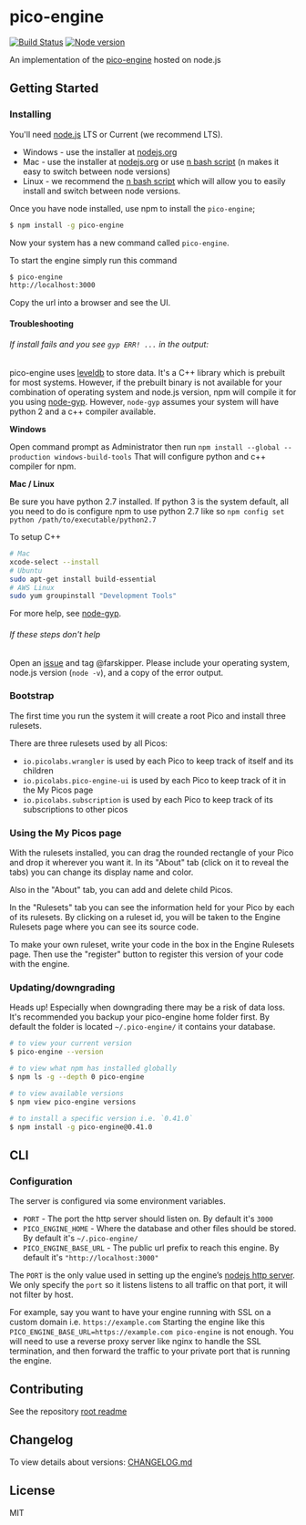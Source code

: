 # pico-engine

[![Build Status](https://travis-ci.org/Picolab/pico-engine.svg?branch=master)](https://travis-ci.org/Picolab/pico-engine)
[![Node version](https://img.shields.io/node/v/pico-engine.svg)](https://nodejs.org/en/download/)

An implementation of the [pico-engine](http://www.windley.com/archives/2016/03/rebuilding_krl.shtml) hosted on node.js

## Getting Started

### Installing

You'll need [node.js](https://nodejs.org/) LTS or Current (we recommend LTS).

- Windows - use the installer at [nodejs.org](https://nodejs.org/en/download/)
- Mac - use the installer at [nodejs.org](https://nodejs.org/en/download/) or use [n bash script](https://github.com/tj/n) (n makes it easy to switch between node versions)
- Linux - we recommend the [n bash script](https://github.com/tj/n) which will allow you to easily install and switch between node versions.

Once you have node installed, use npm to install the `pico-engine`;

```sh
$ npm install -g pico-engine
```

Now your system has a new command called `pico-engine`.

To start the engine simply run this command

```sh
$ pico-engine
http://localhost:3000
```

Copy the url into a browser and see the UI.

#### Troubleshooting

###### If install fails and you see `gyp ERR! ...` in the output:

pico-engine uses [leveldb](http://leveldb.org) to store data. It's a C++ library which is prebuilt for most systems. However, if the prebuilt binary is not available for your combination of operating system and node.js version, npm will compile it for you using [node-gyp](https://github.com/nodejs/node-gyp#installation). However, `node-gyp` assumes your system will have python 2 and a c++ compiler available.

**Windows**

Open command prompt as Administrator then run `npm install --global --production windows-build-tools` That will configure python and c++ compiler for npm.

**Mac / Linux**

Be sure you have python 2.7 installed. If python 3 is the system default, all you need to do is configure npm to use python 2.7 like so `npm config set python /path/to/executable/python2.7`

To setup C++

```sh
# Mac
xcode-select --install
# Ubuntu
sudo apt-get install build-essential
# AWS Linux
sudo yum groupinstall "Development Tools"
```

For more help, see [node-gyp](https://github.com/nodejs/node-gyp#installation).

###### If these steps don't help

Open an [issue](https://github.com/picolab/pico-engine/issues/new) and tag @farskipper. Please include your operating system, node.js version (`node -v`), and a copy of the error output.

### Bootstrap

The first time you run the system it will create a root Pico and install three rulesets.

There are three rulesets used by all Picos:

- `io.picolabs.wrangler` is used by each Pico to keep track of itself and its children
- `io.picolabs.pico-engine-ui` is used by each Pico to keep track of it in the My Picos page
- `io.picolabs.subscription` is used by each Pico to keep track of its subscriptions to other picos

### Using the My Picos page

With the rulesets installed, you can drag the rounded rectangle of your Pico and drop it
wherever you want it. In its "About" tab (click on it to reveal the tabs) you can change its
display name and color.

Also in the "About" tab, you can add and delete child Picos.

In the "Rulesets" tab you can see the information held for your Pico by each of its rulesets.
By clicking on a ruleset id,
you will be taken to the Engine Rulesets page
where you can see its source code.

To make your own ruleset, write your code in the box in the
Engine Rulesets page.
Then use the "register" button to register this version
of your code with the engine.

### Updating/downgrading

Heads up! Especially when downgrading there may be a risk of data loss. It's recommended you backup your pico-engine home folder first. By default the folder is located `~/.pico-engine/` it contains your database.

```sh
# to view your current version
$ pico-engine --version

# to view what npm has installed globally
$ npm ls -g --depth 0 pico-engine

# to view available versions
$ npm view pico-engine versions

# to install a specific version i.e. `0.41.0`
$ npm install -g pico-engine@0.41.0
```

## CLI

### Configuration

The server is configured via some environment variables.

- `PORT` - The port the http server should listen on. By default it's `3000`
- `PICO_ENGINE_HOME` - Where the database and other files should be stored. By default it's `~/.pico-engine/`
- `PICO_ENGINE_BASE_URL` - The public url prefix to reach this engine. By default it's `"http://localhost:3000"`

The `PORT` is the only value used in setting up the engine’s [nodejs http server](https://nodejs.org/api/net.html#net_server_listen_port_host_backlog_callback). We only specify the `port` so it listens listens to all traffic on that port, it will not filter by host.

For example, say you want to have your engine running with SSL on a custom domain i.e. `https://example.com` Starting the engine like this `PICO_ENGINE_BASE_URL=https://example.com pico-engine` is not enough. You will need to use a reverse proxy server like nginx to handle the SSL termination, and then forward the traffic to your private port that is running the engine.

## Contributing

See the repository [root readme](https://github.com/Picolab/pico-engine#readme)

## Changelog

To view details about versions: [CHANGELOG.md](https://github.com/Picolab/pico-engine/blob/master/CHANGELOG.md)

## License

MIT
